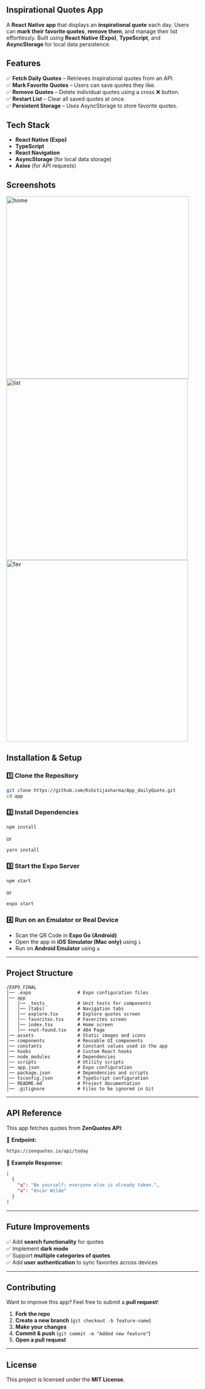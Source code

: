 ## Inspirational Quotes App  

A **React Native app** that displays an **inspirational quote** each day. Users can **mark their favorite quotes**, **remove them**, and manage their list effortlessly. Built using **React Native (Expo)**, **TypeScript**, and **AsyncStorage** for local data persistence.  


## Features  

✅ **Fetch Daily Quotes** – Retrieves inspirational quotes from an API.  
✅ **Mark Favorite Quotes** – Users can save quotes they like.  
✅ **Remove Quotes** – Delete individual quotes using a cross ❌ button.  
✅ **Restart List** – Clear all saved quotes at once.  
✅ **Persistent Storage** – Uses AsyncStorage to store favorite quotes.  


## Tech Stack  

- **React Native (Expo)**
- **TypeScript**
- **React Navigation**
- **AsyncStorage** (for local data storage)
- **Axios** (for API requests)



## Screenshots  

<img width="478" alt="home" src="https://github.com/user-attachments/assets/b698afb5-1491-4b2c-b328-8e74f8940b3f" />  
<img width="475" alt="list" src="https://github.com/user-attachments/assets/5e792217-8467-4e41-b066-22a31695cfac" />  
<img width="476" alt="fav" src="https://github.com/user-attachments/assets/dbdf273f-2180-4a6f-aa61-9f35df454ddb" />  


## Installation & Setup  

### 1️⃣ **Clone the Repository**  
```sh
git clone https://github.com/Kshitijasharma/App_dailyQuote.git
cd app
```

### 2️⃣ **Install Dependencies**  
```sh
npm install
```
or  
```sh
yarn install
```

### 3️⃣ **Start the Expo Server**  
```sh
npm start
```
or  
```sh
expo start
```

### 4️⃣ **Run on an Emulator or Real Device**  
- Scan the QR Code in **Expo Go (Android)**  
- Open the app in **iOS Simulator (Mac only)** using `i`  
- Run on **Android Emulator** using `a`  

---

## Project Structure  

```
/EXPO_FINAL
│── .expo                 # Expo configuration files  
│── app  
│   │── _tests_           # Unit tests for components  
│   │── (tabs)            # Navigation tabs  
│   │── explore.tsx       # Explore quotes screen  
│   │── favorites.tsx     # Favorites screen  
│   │── index.tsx         # Home screen  
│   │── +not-found.tsx    # 404 Page  
│── assets                # Static images and icons  
│── components            # Reusable UI components  
│── constants             # Constant values used in the app  
│── hooks                 # Custom React hooks  
│── node_modules          # Dependencies  
│── scripts               # Utility scripts  
│── app.json              # Expo configuration  
│── package.json          # Dependencies and scripts  
│── tsconfig.json         # TypeScript configuration  
│── README.md             # Project documentation  
│── .gitignore            # Files to be ignored in Git  
```

---

## API Reference  

This app fetches quotes from **ZenQuotes API**:  

📌 **Endpoint:**  
```sh
https://zenquotes.io/api/today
```

📌 **Example Response:**  
```json
[
  {
    "q": "Be yourself; everyone else is already taken.",
    "a": "Oscar Wilde"
  }
]
```

---

## Future Improvements  

✅ Add **search functionality** for quotes  
✅ Implement **dark mode**  
✅ Support **multiple categories of quotes**  
✅ Add **user authentication** to sync favorites across devices  

---

## Contributing  

Want to improve this app? Feel free to submit a **pull request**!  

1. **Fork the repo**  
2. **Create a new branch** (`git checkout -b feature-name`)  
3. **Make your changes**  
4. **Commit & push** (`git commit -m "Added new feature"`)  
5. **Open a pull request**  

---

## License  

This project is licensed under the **MIT License**.  
